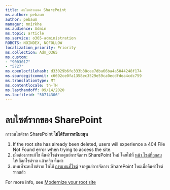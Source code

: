 ```yaml
---
title: ลบไซต์รากของ SharePoint
ms.author: pebaum
author: pebaum
manager: mnirkhe
ms.audience: Admin
ms.topic: article
ms.service: o365-administration
ROBOTS: NOINDEX, NOFOLLOW
localization_priority: Priority
ms.collection: Adm_O365
ms.custom:
- "9003017"
- "5727"
ms.openlocfilehash: d33029b6fe333b38cee7dba66ba4a5044248f174
ms.sourcegitcommit: c6692ce0fa1358ec3529e59ca0ecdfdea4cdc759
ms.translationtype: MT
ms.contentlocale: th-TH
ms.lasthandoff: 09/14/2020
ms.locfileid: "50714306"
---
```

# <a name="delete-the-sharepoint-root-site"></a>ลบไซต์รากของ SharePoint

การลบไซต์ราก SharePoint  **ไม่ได้รับการสนับสนุน**

1.  If the root site has already been deleted, users will experience a 404 File Not Found error when trying to access the site.
2.  เมื่อต้องการแก้ไข คืนค่าไซต์จากศูนย์การจัดการ SharePoint ใหม่ โดยไปที่  [หน้า ไซต์ที่ถูกลบ](https://admin.microsoft.com/sharepoint?page=recycleBin&modern=true)  ให้เลือกไซต์ราก แล้วคลิก คืนค่า
3.  แทนที่จะลบไซต์ราก ให้ใช้ [การแทนที่ไซต์](https://docs.microsoft.com/sharepoint/modern-root-site#replace-your-root-site)  จากศูนย์การจัดการ SharePoint ใหม่เมื่อคืนค่าไซต์รากแล้ว

For more info, see [Modernize your root site](https://docs.microsoft.com/sharepoint/modern-root-site)